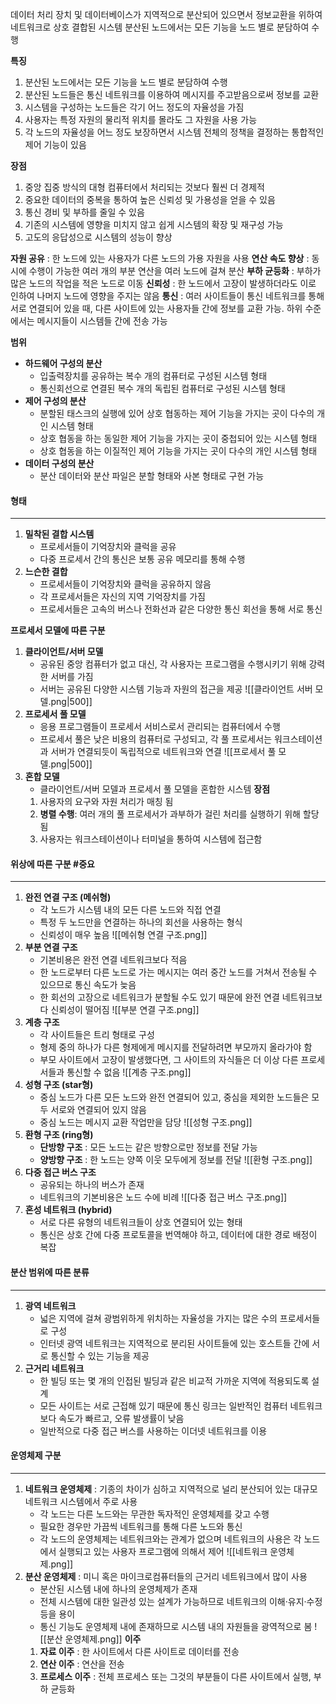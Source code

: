 데이터 처리 장치 및 데이터베이스가 지역적으로 분산되어 있으면서 정보교환을 위하여 네트워크로 상호 결합된 시스템
분산된 노드에서는 모든 기능을 노드 별로 분담하여 수행

**특징**
1. 분산된 노드에서는 모든 기능을 노드 별로 분담하여 수행
2. 분산된 노드들은 통신 네트워크를 이용하여 메시지를 주고받음으로써 정보를 교환
3. 시스템을 구성하는 노드들은 각기 어느 정도의 자율성을 가짐
4. 사용자는 특정 자원의 물리적 위치를 몰라도 그 자원을 사용 가능
5. 각 노드의 자율성을 어느 정도 보장하면서 시스템 전체의 정책을 결정하는 통합적인 제어 기능이 있음

**장점**
1. 중앙 집중 방식의 대형 컴퓨터에서 처리되는 것보다 훨씬 더 경제적
2. 중요한 데이터의 중복을 통하여 높은 신뢰성 및 가용성을 얻을 수 있음
3. 통신 경비 및 부하를 줄일 수 있음
4. 기존의 시스템에 영향을 미치지 않고 쉽게 시스템의 확장 및 재구성 가능
5. 고도의 응답성으로 시스템의 성능이 향상

**자원 공유** : 한 노드에 있는 사용자가 다른 노드의 가용 자원을 사용
**연산 속도 향상** : 동시에 수행이 가능한 여러 개의 부분 연산을 여러 노드에 걸쳐 분산
**부하 균등화** : 부하가 많은 노드의 작업을 적은 노드로 이동
**신뢰성** : 한 노드에서 고장이 발생하더라도 이로 인하여 나머지 노드에 영향을 주지는 않음
**통신** : 여러 사이트들이 통신 네트워크를 통해 서로 연결되어 있을 때, 다른 사이트에 있는 사용자들 간에 정보를 교환 가능. 하위 수준에서는 메시지들이 시스템들 간에 전송 가능

**범위**
- **하드웨어 구성의 분산**
	- 입출력장치를 공유하는 복수 개의 컴퓨터로 구성된 시스템 형태
	- 통신회선으로 연결된 복수 개의 독립된 컴퓨터로 구성된 시스템 형태
- **제어 구성의 분산**
	- 분할된 태스크의 실행에 있어 상호 협동하는 제어 기능을 가지는 곳이 다수의 개인 시스템 형태
	- 상호 협동을 하는 동일한 제어 기능을 가지는 곳이 중첩되어 있는 시스템 형태
	- 상호 협동을 하는 이질적인 제어 기능을 가지는 곳이 다수의 개인 시스템 형태
- **데이터 구성의 분산**
	- 분산 데이터와 분산 파일은 분할 형태와 사본 형태로 구현 가능

#### 형태
---
1. **밀착된 결합 시스템**
	- 프로세서들이 기억장치와 클럭을 공유
	- 다중 프로세서 간의 통신은 보통 공유 메모리를 통해 수행
2. **느슨한 결합**
	- 프로세서들이 기억장치와 클럭을 공유하지 않음
	- 각 프로세서들은 자신의 지역 기억장치를 가짐
	- 프로세서들은 고속의 버스나 전화선과 같은 다양한 통신 회선을 통해 서로 통신

**프로세서 모델에 따른 구분**
1. **클라이언트/서버 모델**
	- 공유된 중앙 컴퓨터가 없고 대신, 각 사용자는 프로그램을 수행시키기 위해 강력한 서버를 가짐
	- 서버는 공유된 다양한 시스템 기능과 자원의 접근을 제공
	![[클라이언트 서버 모델.png|500]]
2. **프로세서 풀 모델**
	- 응용 프로그램들이 프로세서 서비스로서 관리되는 컴퓨터에서 수행
	- 프로세서 풀은 낮은 비용의 컴퓨터로 구성되고, 각 풀 프로세서는 워크스테이션과 서버가 연결되듯이 독립적으로 네트워크와 연결
	![[프로세서 풀 모델.png|500]]
3. **혼합 모델**
	- 클라이언트/서버 모델과 프로세서 풀 모델을 혼합한 시스템
	**장점**
	1. 사용자의 요구와 자원 처리가 매칭 됨
	2. **병렬 수행**: 여러 개의 풀 프로세서가 과부하가 걸린 처리를 실행하기 위해 할당됨
	3. 사용자는 워크스테이션이나 터미널을 통하여 시스템에 접근함

#### 위상에 따른 구분 #중요 
---
1. **완전 연결 구조 (메쉬형)**
	- 각 노드가 시스템 내의 모든 다른 노드와 직접 연결
	- 특정 두 노드만을 연결하는 하나의 회선을 사용하는 형식
	- 신뢰성이 매우 높음
	![[메쉬형 연결 구조.png]]
2. **부분 연결 구조**
	- 기본비용은 완전 연결 네트워크보다 적음
	- 한 노드로부터 다른 노드로 가는 메시지는 여러 중간 노드를 거쳐서 전송될 수 있으므로 통신 속도가 늦음
	- 한 회선의 고장으로 네트워크가 분할될 수도 있기 때문에 완전 연결 네트워크보다 신뢰성이 떨어짐
	![[부분 연결 구조.png]]
3. **계층 구조**
	- 각 사이트들은 트리 형태로 구성
	- 형제 중의 하나가 다른 형제에게 메시지를 전달하려면 부모까지 올라가야 함
	- 부모 사이트에서 고장이 발생했다면, 그 사이트의 자식들은 더 이상 다른 프로세서들과 통신할 수 없음
	![[계층 구조.png]]
4. **성형 구조 (star형)**
	- 중심 노드가 다른 모든 노드와 완전 연결되어 있고, 중심을 제외한 노드들은 모두 서로와 연결되어 있지 않음
	- 중심 노드는 메시지 교환 작업만을 담당
	![[성형 구조.png]]
5. **환형 구조 (ring형)**
	- **단방향 구조** : 모든 노드는 같은 방향으로만 정보를 전달 가능
	- **양방향 구조** : 한 노드는 양쪽 이웃 모두에게 정보를 전달
	![[환형 구조.png]]
6. **다중 접근 버스 구조**
	- 공유되는 하나의 버스가 존재
	- 네트워크의 기본비용은 노드 수에 비례
	![[다중 접근 버스 구조.png]]
7. **혼성 네트워크 (hybrid)**
	- 서로 다른 유형의 네트워크들이 상호 연결되어 있는 형태
	- 통신은 상호 간에 다중 프로토콜을 번역해야 하고, 데이터에 대한 경로 배정이 복잡

#### 분산 범위에 따른 분류
---
1. **광역 네트워크**
	- 넓은 지역에 걸쳐 광범위하게 위치하는 자율성을 가지는 많은 수의 프로세서들로 구성
	- 인터넷 광역 네트워크는 지역적으로 분리된 사이트들에 있는 호스트들 간에 서로 통신할 수 있는 기능을 제공
2. **근거리 네트워크**
	- 한 빌딩 또는 몇 개의 인접된 빌딩과 같은 비교적 가까운 지역에 적용되도록 설계
	- 모든 사이트는 서로 근접해 있기 때문에 통신 링크는 일반적인 컴퓨터 네트워크보다 속도가 빠르고, 오류 발생률이 낮음
	- 일반적으로 다중 접근 버스를 사용하는 이더넷 네트워크를 이용

#### 운영체제 구분
---
1. **네트워크 운영체제** : 기종의 차이가 심하고 지역적으로 널리 분산되어 있는 대규모 네트워크 시스템에서 주로 사용
	- 각 노드는 다른 노드와는 무관한 독자적인 운영체제를 갖고 수행
	- 필요한 경우만 가끔씩 네트워크를 통해 다른 노드와 통신
	- 각 노드의 운영체제는 네트워크와는 관계가 없으며 네트워크의 사용은 각 노드에서 실행되고 있는 사용자 프로그램에 의해서 제어
	![[네트워크 운영체제.png]]
2. **분산 운영체제** : 미니 혹은 마이크로컴퓨터들의 근거리 네트워크에서 많이 사용
	- 분산된 시스템 내에 하나의 운영체제가 존재
	- 전체 시스템에 대한 일관성 있는 설계가 가능하므로 네트워크의 이해·유지·수정 등을 용이
	- 통신 기능도 운영체제 내에 존재하므로 시스템 내의 자원들을 광역적으로 봄
	![[분산 운영체제.png]]
	**이주**
	1. **자료 이주** : 한 사이트에서 다른 사이트로 데이터를 전송
	2. **연산 이주** : 연산을 전송
	3. **프로세스 이주** : 전체 프로세스 또는 그것의 부분들이 다른 사이트에서 실행, 부하 균등화